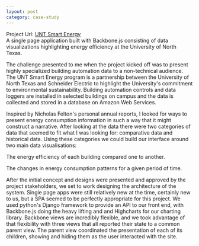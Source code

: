 ```yaml
---
layout: post
category: case-study
---
```


Project Url:  [UNT Smart Energy](http://smartenergy.unt.edu/)  
A single page application built with Backbone.js consisting of data visualizations highlighting energy efficiency at the University of North Texas.

The challenge presented to me when the project kicked off was to present highly specialized building automation data to a non-technical audience.  The UNT Smart Energy program is a partnership between the University of North Texas and Schneider Electric to highlight the University's commitment to environmental sustainability. Building automation controls and data loggers are installed in selected buildings on campus and the data is collected and stored in a database on Amazon Web Services.  

Inspired by Nicholas Felton's personal annual reports, I looked for ways to present energy consumption information in such a way that it might construct a narrative.  After looking at the data there were two categories of data that seemed to fit what I was looking for:  comparative data and historical data.  Using these categories we could build our interface around two main data visualisations:

The energy efficiency of each building compared one to another.

The changes in energy consumption patterns for a given period of time.


After the initial concept and designs were presented and approved by the project stakeholders, we set to work designing the architecture of the system.  Single page apps were still relatively new at the time, certainly new to us, but a SPA seemed to be perfectly appropriate for this project. We used python's Django framework to provide an API to our front end, with Backbone.js doing the heavy lifting and and Highcharts for our charting library.  Backbone views are incredibly flexible, and we took advantage of that flexibility with three views that all reported their state to a common parent view.  The parent view coordinated the presentation of each of its children, showing and hiding them as the user interacted with the site.
